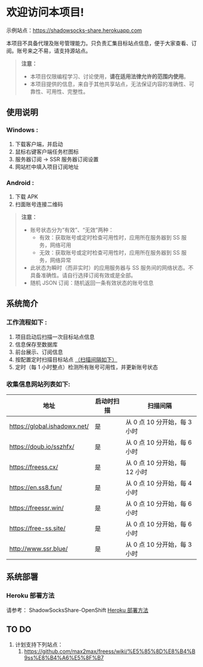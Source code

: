 # 欢迎访问本项目!

示例站点：https://shadowsocks-share.herokuapp.com   

本项目不具备代理及账号管理能力。只负责汇集目标站点信息，便于大家查看、订阅。账号来之不易，请支持源站点。

> **注意：**
> - 本项目仅限编程学习、讨论使用，**请在适用法律允许的范围内使用**。
> - 本项目提供的信息，来自于其他共享站点，无法保证内容的准确性、可靠性、可用性、完整性。


## 使用说明

### Windows :
1. 下载客户端，并启动
2. 鼠标右键客户端任务栏图标
3. 服务器订阅 -> SSR 服务器订阅设置
4. 网站栏中填入项目订阅地址

### Android :
1. 下载 APK
2. 扫面账号连接二维码

> **注意：**
> - 账号状态分为“有效”、“无效”两种：
>   - 有效：获取账号或定时检查可用性时，应用所在服务器到 SS 服务，网络可用
>   - 无效：获取账号或定时检查可用性时，应用所在服务器到 SS 服务，网络异常
> - 此状态为瞬时（而非实时）的应用服务器与 SS 服务间的网络状态。不具备准确性。请自行选择订阅有效或是全部。
> - 随机 JSON 订阅：随机返回一条有效状态的账号信息


## 系统简介

### 工作流程如下 :

1. 项目启动后扫描一次目标站点信息
1. 信息保存至数据库
1. 前台展示、订阅信息
1. 按配置定时扫描目标站点 [（扫描间隔如下）](#收集信息网站列表如下:)
1. 定时（每 1 小时整点）检测所有账号可用性，并更新账号状态

### 收集信息网站列表如下:

地址     | 启动时扫描 | 扫描间隔
-------- | --- | ----
https://global.ishadowx.net/ | 是 | 从 0 点 10 分开始，每 3 小时
https://doub.io/sszhfx/ | 是 | 从 0 点 10 分开始，每 6 小时
https://freess.cx/ | 是 | 从 0 点 10 分开始，每 12 小时
https://en.ss8.fun/ | 是 | 从 0 点 10 分开始，每 4 小时
https://freessr.win/ | 是 | 从 0 点 10 分开始，每 6 小时
https://free-ss.site/ | 是 | 从 0 点 10 分开始，每 6 小时
http://www.ssr.blue/ | 是 | 从 0 点 10 分开始，每 3 小时


## 系统部署

### Heroku 部署方法

请参考：
ShadowSocksShare-OpenShift [Heroku 部署方法](https://github.com/the0demiurge/ShadowSocksShare-OpenShift#heroku-%E9%83%A8%E7%BD%B2%E6%96%B9%E6%B3%95) 


## TO DO

1. 计划支持下列站点：
    1. https://github.com/max2max/freess/wiki/%E5%85%8D%E8%B4%B9ss%E8%B4%A6%E5%8F%B7